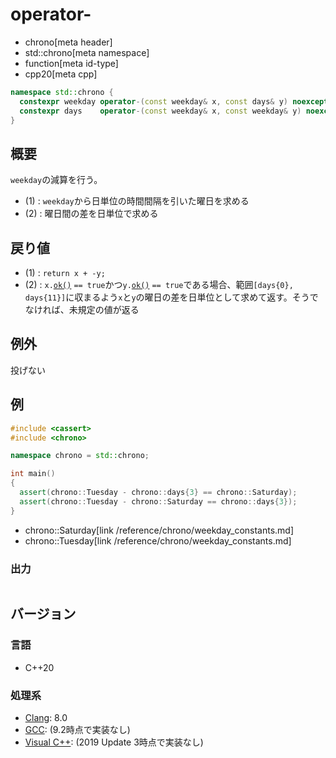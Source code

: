 # operator-
* chrono[meta header]
* std::chrono[meta namespace]
* function[meta id-type]
* cpp20[meta cpp]

```cpp
namespace std::chrono {
  constexpr weekday operator-(const weekday& x, const days& y) noexcept;    // (1) C++20
  constexpr days    operator-(const weekday& x, const weekday& y) noexcept; // (2) C++20
}
```

## 概要
`weekday`の減算を行う。

- (1) : `weekday`から日単位の時間間隔を引いた曜日を求める
- (2) : 曜日間の差を日単位で求める


## 戻り値
- (1) : `return x + -y;`
- (2) : `x.`[`ok()`](ok.md) `== true`かつ`y.`[`ok()`](ok.md) `== true`である場合、範囲`[days{0}, days{11}]`に収まるよう`x`と`y`の曜日の差を日単位として求めて返す。そうでなければ、未規定の値が返る

## 例外
投げない


## 例
```cpp example
#include <cassert>
#include <chrono>

namespace chrono = std::chrono;

int main()
{
  assert(chrono::Tuesday - chrono::days{3} == chrono::Saturday);
  assert(chrono::Tuesday - chrono::Saturday == chrono::days{3});
}
```
* chrono::Saturday[link /reference/chrono/weekday_constants.md]
* chrono::Tuesday[link /reference/chrono/weekday_constants.md]

### 出力
```
```

## バージョン
### 言語
- C++20

### 処理系
- [Clang](/implementation.md#clang): 8.0
- [GCC](/implementation.md#gcc): (9.2時点で実装なし)
- [Visual C++](/implementation.md#visual_cpp): (2019 Update 3時点で実装なし)
